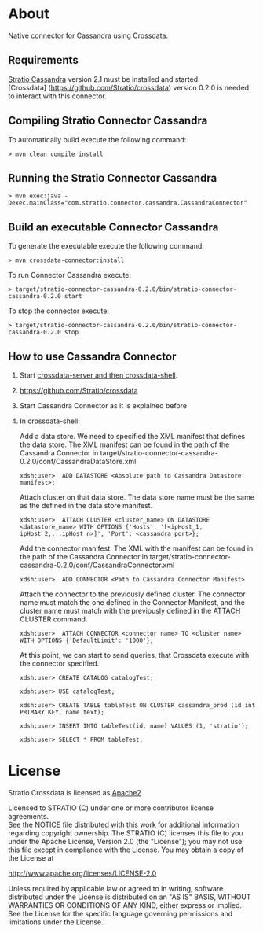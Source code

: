 # About #

Native connector for Cassandra using Crossdata.

## Requirements ##

[Stratio Cassandra](https://github.com/Stratio/stratio-cassandra) version 2.1 must be installed and started.  
[Crossdata] (https://github.com/Stratio/crossdata) version 0.2.0 is needed to interact with this connector.

## Compiling Stratio Connector Cassandra ##

To automatically build execute the following command:


    > mvn clean compile install


## Running the Stratio Connector Cassandra ##


    > mvn exec:java -Dexec.mainClass="com.stratio.connector.cassandra.CassandraConnector"



## Build an executable Connector Cassandra ##

To generate the executable execute the following command:


    > mvn crossdata-connector:install


To run Connector Cassandra execute:


    > target/stratio-connector-cassandra-0.2.0/bin/stratio-connector-cassandra-0.2.0 start


To stop the connector execute:


    > target/stratio-connector-cassandra-0.2.0/bin/stratio-connector-cassandra-0.2.0 stop


## How to use Cassandra Connector ##

 1. Start [crossdata-server and then crossdata-shell](https://github.com/Stratio/crossdata).  
 2. https://github.com/Stratio/crossdata
 3. Start Cassandra Connector as it is explained before
 4. In crossdata-shell:
    
    Add a data store. We need to specified the XML manifest that defines the data store. The XML manifest can be found
    in the path of the Cassandra Connector in target/stratio-connector-cassandra-0.2.0/conf/CassandraDataStore.xml
    
    
        xdsh:user>  ADD DATASTORE <Absolute path to Cassandra Datastore manifest>;
    
    
    Attach cluster on that data store. The data store name must be the same as the defined in the data store manifest.
    
    
        xdsh:user>  ATTACH CLUSTER <cluster_name> ON DATASTORE <datastore_name> WITH OPTIONS {'Hosts': '[<ipHost_1, ipHost_2,...ipHost_n>]', 'Port': <cassandra_port>};
    
    
    Add the connector manifest. The XML with the manifest can be found in the path of the Cassandra Connector in
    target/stratio-connector-cassandra-0.2.0/conf/CassandraConnector.xml
    
    
        xdsh:user>  ADD CONNECTOR <Path to Cassandra Connector Manifest>
    
    
    Attach the connector to the previously defined cluster. The connector name must match the one defined in the
    Connector Manifest, and the cluster name must match with the previously defined in the ATTACH CLUSTER command.
    
    
        xdsh:user>  ATTACH CONNECTOR <connector name> TO <cluster name> WITH OPTIONS {'DefaultLimit': '1000'};
    
    
    At this point, we can start to send queries, that Crossdata execute with the connector specified.    
    
        xdsh:user> CREATE CATALOG catalogTest;
    
        xdsh:user> USE catalogTest;
    
        xdsh:user> CREATE TABLE tableTest ON CLUSTER cassandra_prod (id int PRIMARY KEY, name text);
    
        xdsh:user> INSERT INTO tableTest(id, name) VALUES (1, 'stratio');
    
        xdsh:user> SELECT * FROM tableTest;


# License #

Stratio Crossdata is licensed as [Apache2](http://www.apache.org/licenses/LICENSE-2.0.txt)

Licensed to STRATIO (C) under one or more contributor license agreements.  
See the NOTICE file distributed with this work for additional information 
regarding copyright ownership.  The STRATIO (C) licenses this file
to you under the Apache License, Version 2.0 (the
"License"); you may not use this file except in compliance
with the License.  You may obtain a copy of the License at

  http://www.apache.org/licenses/LICENSE-2.0

Unless required by applicable law or agreed to in writing,
software distributed under the License is distributed on an
"AS IS" BASIS, WITHOUT WARRANTIES OR CONDITIONS OF ANY
KIND, either express or implied.  See the License for the
specific language governing permissions and limitations
under the License.
